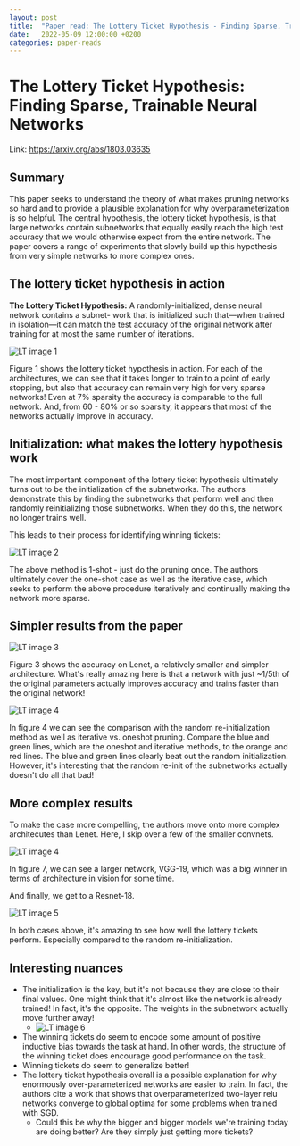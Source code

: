```yaml
---
layout: post
title:  "Paper read: The Lottery Ticket Hypothesis - Finding Sparse, Trainable Neural Networks"
date:   2022-05-09 12:00:00 +0200
categories: paper-reads
---
```


# The Lottery Ticket Hypothesis: Finding Sparse, Trainable Neural Networks
Link: https://arxiv.org/abs/1803.03635

## Summary 
This paper seeks to understand the theory of what makes pruning networks so hard and to provide a plausible explanation for why overparameterization is so helpful. The central hypothesis, the lottery ticket hypothesis, is that large networks contain subnetworks that equally easily reach the high test accuracy that we would otherwise expect from the entire network. The paper covers a range of experiments that slowly build up this hypothesis from very simple networks to more complex ones.

## The lottery ticket hypothesis in action
**The Lottery Ticket Hypothesis:** A randomly-initialized, dense neural network contains a subnet- work that is initialized such that—when trained in isolation—it can match the test accuracy of the original network after training for at most the same number of iterations.

![LT image 1]({{site.url}}/assets/images/LotteryTicket/image-20220508120833776.png)

Figure 1 shows the lottery ticket hypothesis in action. For each of the architectures, we can see that it takes longer to train to a point of early stopping, but also that accuracy can remain very high for very sparse networks! Even at 7% sparsity the accuracy is comparable to the full network. And, from 60 - 80% or so sparsity, it appears that most of the networks actually improve in accuracy.

## Initialization: what makes the lottery hypothesis work
The most important component of the lottery ticket hypothesis ultimately turns out to be the initialization of the subnetworks. The authors demonstrate this by finding the subnetworks that perform well and then randomly reinitializing those subnetworks. When they do this, the network no longer trains well.

This leads to their process for identifying winning tickets:

![LT image 2]({{site.url}}/assets/images/LotteryTicket/image-20220509162550236.png)

The above method is 1-shot - just do the pruning once. The authors ultimately cover the one-shot case as well as the iterative case, which seeks to perform the above procedure iteratively and continually making the network more sparse.

## Simpler results from the paper
![LT image 3]({{site.url}}/assets/images/LotteryTicket/image-20220509164047314.png)

Figure 3 shows the accuracy on Lenet, a relatively smaller and simpler architecture. What's really amazing here is that a network with just ~1/5th of the original parameters actually improves accuracy and trains faster than the original network!

![LT image 4]({{site.url}}/assets/images/LotteryTicket/image-20220509164428160.png)

In figure 4 we can see the comparison with the random re-initialization method as well as iterative vs. oneshot pruning. Compare the blue and green lines, which are the oneshot and iterative methods, to the orange and red lines. The blue and green lines clearly beat out the random initialization. However, it's interesting that the random re-init of the subnetworks actually doesn't do all that bad!

## More complex results
To make the case more compelling, the authors move onto more complex architecutes than Lenet. Here, I skip over a few of the smaller convnets.

![LT image 4]({{site.url}}/assets/images/LotteryTicket/image-20220509164748164.png)

In figure 7, we can see a larger network, VGG-19, which was a big winner in terms of architecture in vision for some time.

And finally, we get to a Resnet-18.

![LT image 5]({{site.url}}/assets/images/LotteryTicket/image-20220509164846595.png)

In both cases above, it's amazing to see how well the lottery tickets perform. Especially compared to the random re-initialization.

## Interesting nuances
- The initialization is the key, but it's not because they are close to their final values. One might think that it's almost like the network is already trained! In fact, it's the opposite. The weights in the subnetwork actually move further away!
	- ![LT image 6]({{site.url}}/assets/images/LotteryTicket/image-20220509165614562.png)
- The winning tickets do seem to encode some amount of positive inductive bias towards the task at hand. In other words, the structure of the winning ticket does encourage good performance on the task.
- Winning tickets do seem to generalize better!
- The lottery ticket hypothesis overall is a possible explanation for why enormously over-parameterized networks are easier to train. In fact, the authors cite a work that shows that overparameterized two-layer relu networks converge to global optima for some problems when trained with SGD.
	- Could this be why the bigger and bigger models we're training today are doing better? Are they simply just getting more tickets?